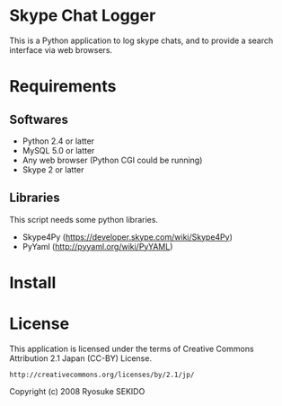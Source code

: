Skype Chat Logger
=================

This is a Python application to log skype chats, and to provide a
search interface via web browsers.


Requirements
============

Softwares
---------

* Python 2.4 or latter
* MySQL 5.0 or latter
* Any web browser (Python CGI could be running)
* Skype 2 or latter


Libraries
---------

This script needs some python libraries.

* Skype4Py (https://developer.skype.com/wiki/Skype4Py)
* PyYaml (http://pyyaml.org/wiki/PyYAML)


Install
=======


License
=======

This application is licensed under the terms of Creative
Commons Attribution 2.1 Japan (CC-BY) License.

    http://creativecommons.org/licenses/by/2.1/jp/

Copyright (c) 2008 Ryosuke SEKIDO
